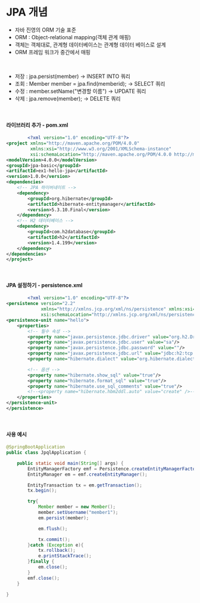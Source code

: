 # JPA 개념

- 자바 진영의 ORM 기술 표준
- ORM : Object-relational mapping(객체 관계 매핑)
- 객체는 객체대로, 관계형 데이터베이스는 관계형 데이터 베이스로 설계
- ORM 프레임 워크가 중간에서 매핑

<br>

- 저장 : jpa.persist(member)  ->  INSERT INTO 쿼리
- 조회 : Member member = jpa.find(memberid);  -> SELECT 쿼리 
- 수정 : member.setName("변경할 이름")  -> UPDATE 쿼리
- 삭제 : jpa.remove(member);  -> DELETE 쿼리

<br>


#### 라이브러리 추가 - pom.xml
```xml
        <?xml version="1.0" encoding="UTF-8"?>
<project xmlns="http://maven.apache.org/POM/4.0.0"
         xmlns:xsi="http://www.w3.org/2001/XMLSchema-instance"
         xsi:schemaLocation="http://maven.apache.org/POM/4.0.0 http://maven.apache.org/xsd/maven-4.0.0.xsd">
<modelVersion>4.0.0</modelVersion>
<groupId>jpa-basic</groupId>
<artifactId>ex1-hello-jpa</artifactId>
<version>1.0.0</version>
<dependencies>
    <!-- JPA 하이버네이트 -->
    <dependency>
        <groupId>org.hibernate</groupId>
        <artifactId>hibernate-entitymanager</artifactId>
        <version>5.3.10.Final</version>
    </dependency>
    <!-- H2 데이터베이스 -->
    <dependency>
        <groupId>com.h2database</groupId>
        <artifactId>h2</artifactId>
        <version>1.4.199</version>
    </dependency>
</dependencies>
</project> 
```

<br>

#### JPA 설정하기 - persistence.xml

```xml
        <?xml version="1.0" encoding="UTF-8"?>
<persistence version="2.2"
             xmlns="http://xmlns.jcp.org/xml/ns/persistence" xmlns:xsi="http://www.w3.org/2001/XMLSchema-instance"
             xsi:schemaLocation="http://xmlns.jcp.org/xml/ns/persistence http://xmlns.jcp.org/xml/ns/persistence/persistence_2_2.xsd">
<persistence-unit name="hello">
    <properties>
        <!-- 필수 속성 -->
        <property name="javax.persistence.jdbc.driver" value="org.h2.Driver"/>
        <property name="javax.persistence.jdbc.user" value="sa"/>
        <property name="javax.persistence.jdbc.password" value=""/>
        <property name="javax.persistence.jdbc.url" value="jdbc:h2:tcp://localhost/~/test"/>
        <property name="hibernate.dialect" value="org.hibernate.dialect.H2Dialect"/>

        <!-- 옵션 -->
        <property name="hibernate.show_sql" value="true"/>
        <property name="hibernate.format_sql" value="true"/>
        <property name="hibernate.use_sql_comments" value="true"/>
        <!--<property name="hibernate.hbm2ddl.auto" value="create" />-->
    </properties>
</persistence-unit>
</persistence> 
```

<br>

#### 사용 예시
```java 
@SpringBootApplication
public class JpqlApplication {

	public static void main(String[] args) {
		EntityManagerFactory emf = Persistence.createEntityManagerFactory("hello");
		EntityManager em = emf.createEntityManager();

		EntityTransaction tx = em.getTransaction();
		tx.begin();

		try{
			Member member = new Member();
			member.setUsername("member1");
			em.persist(member);

			em.flush();

			tx.commit();
		}catch (Exception e){
			tx.rollback();
			e.printStackTrace();
		}finally {
			em.close();
		}
		emf.close();
	}

}
```